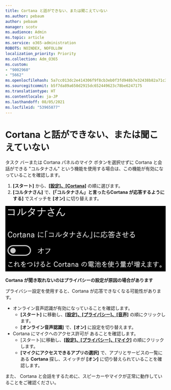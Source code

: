 ```yaml
---
title: Cortana と話ができない、または聞こえていない
ms.author: pebaum
author: pebaum
manager: scotv
ms.audience: Admin
ms.topic: article
ms.service: o365-administration
ROBOTS: NOINDEX, NOFOLLOW
localization_priority: Priority
ms.collection: Adm_O365
ms.custom:
- "9002960"
- "5662"
ms.openlocfilehash: 5a7cc013dc2e414306f9f8cb3eb0f3fd948b7e32438b82a71c31219b65a180e4
ms.sourcegitcommit: b5f7da89a650d2915dc652449623c78be6247175
ms.translationtype: HT
ms.contentlocale: ja-JP
ms.lasthandoff: 08/05/2021
ms.locfileid: "53965877"
---
```

# <a name="cortana-doesnt-talk-to-me-or-cant-hear-me"></a>Cortana と話ができない、または聞こえていない

タスク バーまたは Cortana パネルのマイク ボタンを選択せずに Cortana と会話ができる "コルタナさん" という機能を使用する場合は、この機能が有効になっていることを確認します。

1. **[スタート]** から、**[[設定]、[Cortana]](ms-settings:cortana?activationSource=GetHelp)** の順に選びます。
2. **[コルタナさん]** で、**[「コルタナさん」と言ったらCortana が応答するようにする]** でスイッチを **[オン]** に切り替えます。

![コルタナさん](media/hey-cortana.png)

**Cortana が聞き取れないのはプライバシーの設定が原因の場合があります**

プライバシー設定を使用すると、Cortana が応答できなくなる可能性があります。
- オンライン音声認識が有効になっていることを確認します。
    - **[スタート]** に移動し、**[[設定]、[プライバシー]、[音声]](ms-settings:privacy-speech?activationSource=GetHelp)** の順にクリックします。
    - **[オンライン音声認識]** で、**[オン]** に設定を切り替えます。
- Cortana にマイクへのアクセス許可が あることを確認します。 
    - [スタート]に移動し、**[[設定]、[プライバシー]、[マイク]](ms-settings:privacy-microphone?activationSource=GetHelp)** の順にクリックします。
    - **[マイクにアクセスできるアプリの選択]** で、アプリとサービスの一覧にある **Cortana** 探し、スイッチが **[オン]** に切り替えられていることを確認します。

また、 Cortana と会話をするために、スピーカーやマイクが正常に動作していることをご確認ください。
